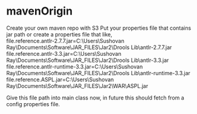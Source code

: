 # mavenOrigin
Create your own maven repo with S3
Put your properties file  that contains jar path or create a properties file that like,  
      file.reference.antlr-2.7.7.jar=C:\\Users\\Sushovan Ray\\Documents\\Software\\JAR_FILES\\Jar2\\Drools Lib\\antlr-2.7.7.jar
      file.reference.antlr-3.3.jar=C:\\Users\\Sushovan Ray\\Documents\\Software\\JAR_FILES\\Jar2\\Drools Lib\\antlr-3.3.jar
      file.reference.antlr-runtime-3.3.jar=C:\\Users\\Sushovan Ray\\Documents\\Software\\JAR_FILES\\Jar2\\Drools Lib\\antlr-runtime-3.3.jar
      file.reference.ASPL.jar=C:\\Users\\Sushovan Ray\\Documents\\Software\\JAR_FILES\\Jar2\\WAR\\ASPL.jar
      
Give this file path into main class now, in future this should fetch from a config properties file.
